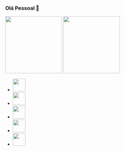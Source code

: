 ### Olá Pessoal 👋

<div class="scores">
  <img height="180em" src="https://github-readme-stats.vercel.app/api?username=mardevs&show_icons=true&theme=radical&title_color=#66D37E&count_private=false">
  <img height="180em" src="https://github-readme-stats.vercel.app/api/top-langs/?username=markdevs&layout=compact&theme=radical&title_color=#66D37E&count_private=false">
</div>
<div>
  <ul>
    <li><img width="40px" src="https://cubotech.dev.br/wp-content/uploads/2021/09/icons8-wordpress.svg"></li>
    <li><img width="40px" src="https://cubotech.dev.br/wp-content/uploads/2021/09/vscode-icons_file-type-vue.png"></li>
    <li><img width="40px" src="https://cubotech.dev.br/wp-content/uploads/2021/09/icons8-javascript.svg"></li>
    <li><img width="40px" src="https://cubotech.dev.br/wp-content/uploads/2021/09/icons8-sass-1.svg"></li>
    <li><img width="40px" src="https://cubotech.dev.br/wp-content/uploads/2021/09/icons8-figma.svg"></li>
  </ul>
</div>


<!--
Here are some ideas to get you started:

- 🔭 I’m currently working on ...
- 🌱 I’m currently learning ...
- 👯 I’m looking to collaborate on ...
- 🤔 I’m looking for help with ...
- 💬 Ask me about ...
- 📫 How to reach me: ...
- 😄 Pronouns: ...
- ⚡ Fun fact: ...
-->
